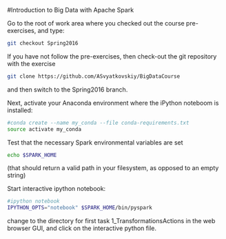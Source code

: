 #Introduction to Big Data with Apache Spark

Go to the root of work area where you checked out the course pre-exercises, and type:
```bash
git checkout Spring2016
```

If you have not follow the pre-exercises, then check-out the git repository with the exercise 

```bash
git clone https://github.com/ASvyatkovskiy/BigDataCourse
```
and then switch to the Spring2016 branch.

Next, activate your Anaconda environment where the iPython noteboom is installed:

```bash
#conda create --name my_conda --file conda-requirements.txt
source activate my_conda
```

Test that the necessary Spark environmental variables are set
```bash
echo $SPARK_HOME
```
(that should return a valid path in your filesystem, as opposed to an empty string)

Start interactive ipython notebook:
```bash
#ipython notebook
IPYTHON_OPTS="notebook" $SPARK_HOME/bin/pyspark
```
change to the directory for first task 1_TransformationsActions in the web browser GUI, and click on the interactive python file.
